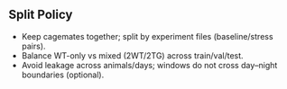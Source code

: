 ## Split Policy

- Keep cagemates together; split by experiment files (baseline/stress pairs).
- Balance WT-only vs mixed (2WT/2TG) across train/val/test.
- Avoid leakage across animals/days; windows do not cross day–night boundaries (optional).


